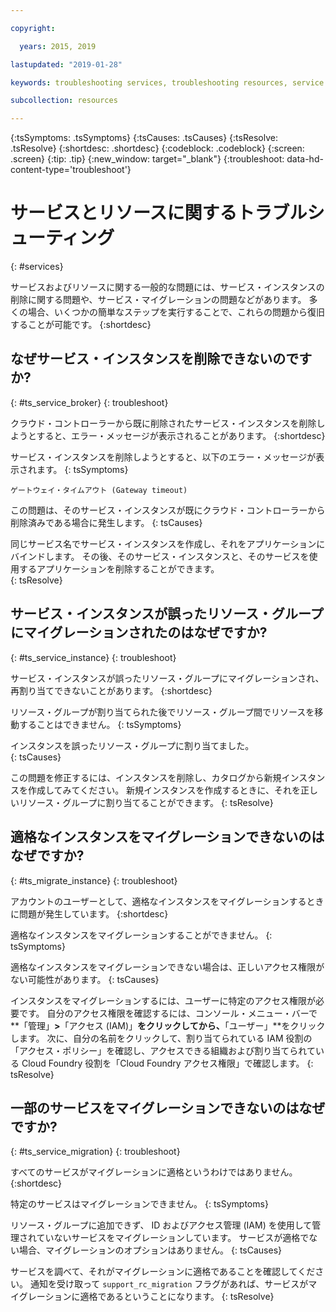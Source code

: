 ```yaml
---

copyright:

  years: 2015, 2019

lastupdated: "2019-01-28"

keywords: troubleshooting services, troubleshooting resources, service problems, resource problems, error message

subcollection: resources

---
```



{:tsSymptoms: .tsSymptoms}
{:tsCauses: .tsCauses}
{:tsResolve: .tsResolve}
{:shortdesc: .shortdesc}
{:codeblock: .codeblock}
{:screen: .screen}
{:tip: .tip}
{:new_window: target="_blank"}
{:troubleshoot: data-hd-content-type='troubleshoot'}


# サービスとリソースに関するトラブルシューティング
{: #services}

サービスおよびリソースに関する一般的な問題には、サービス・インスタンスの削除に関する問題や、サービス・マイグレーションの問題などがあります。 多くの場合、いくつかの簡単なステップを実行することで、これらの問題から復旧することが可能です。
{:shortdesc}

## なぜサービス・インスタンスを削除できないのですか?
{: #ts_service_broker}
{: troubleshoot}

クラウド・コントローラーから既に削除されたサービス・インスタンスを削除しようとすると、エラー・メッセージが表示されることがあります。
{:shortdesc}

サービス・インスタンスを削除しようとすると、以下のエラー・メッセージが表示されます。
{: tsSymptoms}

`ゲートウェイ・タイムアウト (Gateway timeout)`

この問題は、そのサービス・インスタンスが既にクラウド・コントローラーから削除済みである場合に発生します。
{: tsCauses}

同じサービス名でサービス・インスタンスを作成し、それをアプリケーションにバインドします。 その後、そのサービス・インスタンスと、そのサービスを使用するアプリケーションを削除することができます。   
{: tsResolve}

## サービス・インスタンスが誤ったリソース・グループにマイグレーションされたのはなぜですか?
{: #ts_service_instance}
{: troubleshoot}

サービス・インスタンスが誤ったリソース・グループにマイグレーションされ、再割り当てできないことがあります。
{:shortdesc}

リソース・グループが割り当てられた後でリソース・グループ間でリソースを移動することはできません。
{: tsSymptoms}

インスタンスを誤ったリソース・グループに割り当てました。  
{: tsCauses}

この問題を修正するには、インスタンスを削除し、カタログから新規インスタンスを作成してみてください。 新規インスタンスを作成するときに、それを正しいリソース・グループに割り当てることができます。
{: tsResolve}

## 適格なインスタンスをマイグレーションできないのはなぜですか?
{: #ts_migrate_instance}
{: troubleshoot}

アカウントのユーザーとして、適格なインスタンスをマイグレーションするときに問題が発生しています。
{:shortdesc}

適格なインスタンスをマイグレーションすることができません。
{: tsSymptoms}

適格なインスタンスをマイグレーションできない場合は、正しいアクセス権限がない可能性があります。
{: tsCauses}

インスタンスをマイグレーションするには、ユーザーに特定のアクセス権限が必要です。 自分のアクセス権限を確認するには、コンソール・メニュー・バーで**「管理」**&gt;**「アクセス (IAM)」**をクリックしてから、**「ユーザー」**をクリックします。 次に、自分の名前をクリックして、割り当てられている IAM 役割の「アクセス・ポリシー」を確認し、アクセスできる組織および割り当てられている Cloud Foundry 役割を「Cloud Foundry アクセス権限」で確認します。
{: tsResolve}

## 一部のサービスをマイグレーションできないのはなぜですか?
{: #ts_service_migration}
{: troubleshoot}

すべてのサービスがマイグレーションに適格というわけではありません。
{:shortdesc}

特定のサービスはマイグレーションできません。
{: tsSymptoms}

リソース・グループに追加できず、 ID およびアクセス管理 (IAM) を使用して管理されていないサービスをマイグレーションしています。 サービスが適格でない場合、マイグレーションのオプションはありません。
{: tsCauses}

サービスを調べて、それがマイグレーションに適格であることを確認してください。 通知を受け取って `support_rc_migration` フラグがあれば、サービスがマイグレーションに適格であるということになります。
{: tsResolve}
